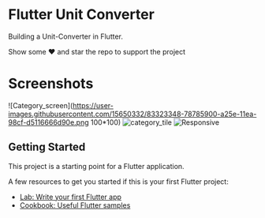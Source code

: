 # Flutter Unit Converter
Building a Unit-Converter  in Flutter.

Show some ❤️ and star the repo to support the project

# Screenshots

![Category_screen](https://user-images.githubusercontent.com/15650332/83323348-78785900-a25e-11ea-98cf-d5116666d90e.png 100*100)
![category_tile](https://user-images.githubusercontent.com/15650332/83323350-7a421c80-a25e-11ea-8006-38afe61238d3.png)
![Responsive](https://user-images.githubusercontent.com/15650332/83323351-7c0be000-a25e-11ea-9df4-7c8fdf76ba26.png)



## Getting Started

This project is a starting point for a Flutter application.

A few resources to get you started if this is your first Flutter project:

- [Lab: Write your first Flutter app](https://flutter.dev/docs/get-started/codelab)
- [Cookbook: Useful Flutter samples](https://flutter.dev/docs/cookbook)


